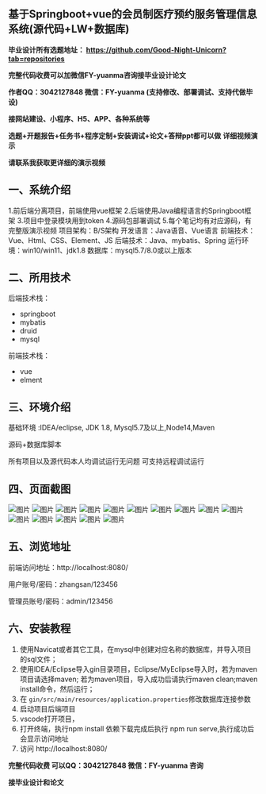 ## 基于Springboot+vue的会员制医疗预约服务管理信息系统(源代码+LW+数据库)
**毕业设计所有选题地址： https://github.com/Good-Night-Unicorn?tab=repositories**

**完整代码收费可以加微信FY-yuanma咨询接毕业设计论文**

**作者QQ：3042127848 微信：FY-yuanma (支持修改、部署调试、支持代做毕设)**

**接网站建设、小程序、H5、APP、各种系统等**

**选题+开题报告+任务书+程序定制+安装调试+论文+答辩ppt都可以做**
**详细视频演示**

**请联系我获取更详细的演示视频**

## 一、系统介绍

1.前后端分离项目，前端使用vue框架
2.后端使用Java编程语言的Springboot框架
3.项目中登录模块用到token
4.源码包部署调试
5.每个笔记均有对应源码，有完整版演示视频
项目架构：B/S架构
开发语言：Java语音、Vue语言
前端技术：Vue、Html、CSS、Element、JS
后端技术：Java、mybatis、Spring
运行环境：win10/win11、jdk1.8
数据库：mysql5.7/8.0或以上版本

## 二、所用技术

后端技术栈：

- springboot
- mybatis
- druid
- mysql

前端技术栈：

- vue
- elment



## 三、环境介绍

基础环境 :IDEA/eclipse, JDK 1.8, Mysql5.7及以上,Node14,Maven

源码+数据库脚本

所有项目以及源代码本人均调试运行无问题 可支持远程调试运行

## 四、页面截图
![图片](https://github.com/user-attachments/assets/88f263b2-1496-4bde-8ae2-3f8370ac7f5a)
![图片](https://github.com/user-attachments/assets/1877e766-cc0f-4512-b550-d4ac2537406c)
![图片](https://github.com/user-attachments/assets/4c99dad4-4daa-4168-9b71-15ba4d5ba9fa)
![图片](https://github.com/user-attachments/assets/29df1d9f-a5d1-40e3-bf6e-caefbe0085f7)
![图片](https://github.com/user-attachments/assets/c4eb46f6-74cd-49ce-94b2-b3102b8f87a2)
![图片](https://github.com/user-attachments/assets/7fe2e64b-10de-4620-a988-07aad6f5f31f)
![图片](https://github.com/user-attachments/assets/302085f4-a58c-44b4-ae38-0d9054211ad7)
![图片](https://github.com/user-attachments/assets/f48575ff-df16-4831-8160-fcb6da10b8f8)
![图片](https://github.com/user-attachments/assets/33d30bf0-78c4-4c74-a700-e63b9a309fbd)
![图片](https://github.com/user-attachments/assets/51925c8f-fc10-40ec-bb23-68a7e968c9be)
![图片](https://github.com/user-attachments/assets/76cc013d-93eb-4b64-b992-40f641ea1364)
![图片](https://github.com/user-attachments/assets/ba21e37a-ed27-4207-af95-127d45df996a)
![图片](https://github.com/user-attachments/assets/985565eb-9e92-402b-b421-3b60707e13ef)
![图片](https://github.com/user-attachments/assets/3143bb9b-9f48-413c-b9be-9a9288528c5e)
![图片](https://github.com/user-attachments/assets/886a949b-87ac-491e-bea5-b4ccf91358ec)

## 五、浏览地址

前端访问地址：http://localhost:8080/

用户账号/密码：zhangsan/123456

管理员账号/密码：admin/123456  

## 六、安装教程

1. 使用Navicat或者其它工具，在mysql中创建对应名称的数据库，并导入项目的sql文件；
2. 使用IDEA/Eclipse导入gin目录项目，Eclipse/MyEclipse导入时，若为maven项目请选择maven;
   若为maven项目，导入成功后请执行maven clean;maven install命令，然后运行；
3. 在 `gin/src/main/resources/application.properties`修改数据库连接参数
4. 启动项目后端项目 
5. vscode打开项目，
6. 打开终端，执行npm install 依赖下载完成后执行 npm run serve,执行成功后会显示访问地址
7. 访问  http://localhost:8080/

**完整代码收费  可以QQ：3042127848 微信：FY-yuanma 咨询**

**接毕业设计和论文**
